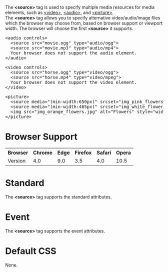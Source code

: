 The <b>&lt;source&gt;</b> tag is used to specify multiple media resources for media elements, such as <a href="video.md">&lt;video&gt;</a>, <a href="audio.md">&lt;audio&gt;</a>, and <a href="picture.md">&lt;picture&gt;</a>.
<br>
The <b>&lt;source&gt;</b> tag allows you to specify alternative video/audio/image files which the browser may choose from, based on browser support or viewport width. The browser will choose the first <b>&lt;source&gt;</b> it supports.
<pre>
&lt;audio controls&gt;
  &lt;source src="movie.ogg" type="audio/ogg"&gt;
  &lt;source src="movie.mp3" type="audio/mp4"&gt;
  Your browser does not support the audio element.
&lt;/audio&gt;
</pre>
<pre>
&lt;video controls&gt;
  &lt;source src="horse.ogg" type="video/ogg"&gt;
  &lt;source src="horse.mp4" type="video/mpeg"&gt;
  Your browser does not support the video element.
&lt;/video&gt;
</pre>
<pre>
&lt;picture&gt;
  &lt;source media="(min-width:650px)" srcset="img_pink_flowers.jpg"&gt;
  &lt;source media="(min-width:465px)" srcset="img_white_flower.jpg"&gt;
  &lt;img src="img_orange_flowers.jpg" alt="Flowers" style="width:auto;"&gt;
&lt;/picture&gt;
</pre>
<h1>Browser Support</h1>
<table class="ws-table-all notranslate">
  <tr>
    <th>Browser</th>
    <th>Chrome</th>
    <th>Edge</th>
    <th>Firefox</th>
    <th>Safari</th>
    <th>Opera</th>
  </tr>
  <tr>
    <td>Version</td>
    <td>4.0</td>
    <td>9.0</td>
    <td>3.5</td>
    <td>4.0</td>
    <td>10.5</td>
  </tr>
</table>
<h1>Standard</h1>
The <b>&lt;source&gt;</b> tag supports the standard attributes.
<h1>Event</h1>
The <b>&lt;source&gt;</b> tag supports the event attributes.
<h1>Default CSS</h1>
None.

